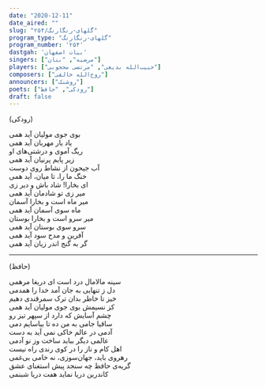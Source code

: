 ```yaml
---
date: "2020-12-11"
date_aired: ""
slug: "گلهای-رنگارنگ/۲۵۴"
program_type: "گلهای-رنگارنگ"
program_number: '۲۵۴'
dastgah: 'بیات اصفهان'
singers: ["مرضیه", "بنان"]
players: ["حبیب‌الله بدیعی", "مرتضی محجوبی"]
composers: ["روح‌الله خالقی"]
announcers: ["روشنک"]
poets: ["رودکی", "حافظ"]
draft: false
---
```


(رودکی)  

بوی جوی مولیان آید همی  
یاد یار مهربان آید همی  
ریگ آموی و درشتی‌های او  
زیر پایم پرنیان آید همی  
آب جیحون از نشاط روی دوست  
خنگ ما را، تا میان، آید همی  
ای بخارا! شاد باش و دیر زی  
میر زی تو شادمان آید همی  
میر ماه است و بخارا آسمان  
ماه سوی آسمان آید همی  
میر سرو است و بخارا بوستان  
سرو سوی بوستان آید همی  
آفرین و مدح سود آید همی  
گر به گنج اندر زیان آید همی  

---  

(حافظ)  

سینه مالامال درد است ای دریغا مرهمی  
دل ز تنهایی به جان آمد خدا را همدمی  
خیز تا خاطر بدان ترک سمرقندی دهیم  
کز نسیمش بوی جوی مولیان آید همی  
چشم آسایش كه دارد از سپهر تیز رو  
ساقیا جامی به من ده تا بیاسایم دمی  
آدمی در عالم خاكی نمی آید به دست  
عالمی دیگر بباید ساخت وز نو آدمی  
اهل کام و ناز را در کوی رندی راه نیست  
رهروی باید، جهان‌سوزی، نه خامی بی‌غمی  
گریه‌ی حافظ چه سنجد پیش استغنای عشق  
کاندرین دریا نماید هفت دریا شبنمی  
